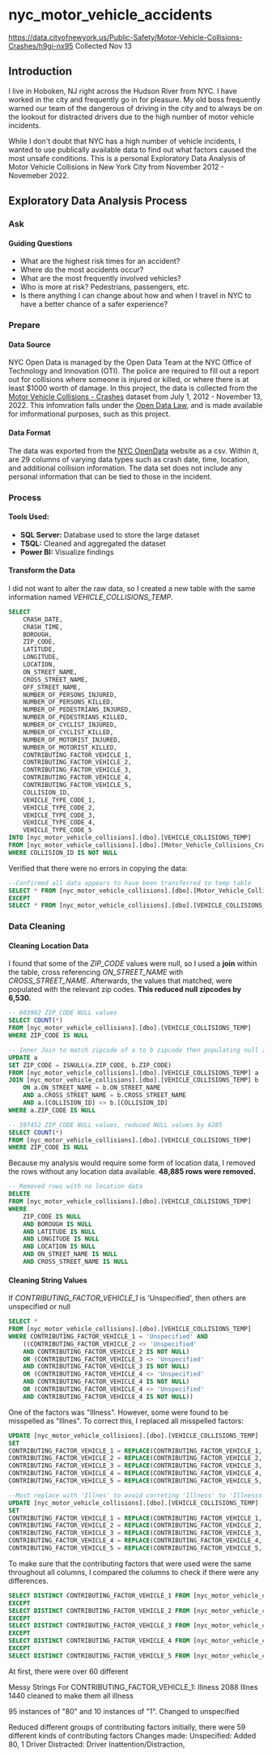 # nyc_motor_vehicle_accidents
https://data.cityofnewyork.us/Public-Safety/Motor-Vehicle-Collisions-Crashes/h9gi-nx95
Collected Nov 13



## **Introduction**
I live in Hoboken, NJ right across the Hudson River from NYC. I have worked in the city and frequently go in for pleasure. My old boss frequently warned our team of the dangerous of driving in the city and to always be on the lookout for distracted drivers due to the high number of motor vehicle incidents.

While I don't doubt that NYC has a high number of vehicle incidents, I wanted to use publically available data to find out what factors caused the most unsafe conditions. This is a personal Exploratory Data Analysis of Motor Vehicle Collisions in  New York City from November 2012 - Novemeber 2022.

## **Exploratory Data Analysis Process**
### **Ask**
#### **Guiding Questions**
- What are the highest risk times for an accident?
- Where do the most accidents occur?
- What are the most frequently involved vehicles?
- Who is more at risk? Pedestrians, passengers, etc.
- Is there anything I can change about how and when I travel in NYC to have a better chance of a safer experience?

### **Prepare**
#### **Data Source**
NYC Open Data is managed by the Open Data Team at the NYC Office of Technology and Innovation (OTI). The police are required to fill out a report out for collisions where someone is injured or killed, or where there is at least $1000 worth of damage. In this project, the data is collected from the [Motor Vehicle Collisions - Crashes](https://data.cityofnewyork.us/Public-Safety/Motor-Vehicle-Collisions-Crashes/h9gi-nx95) dataset from July 1, 2012 - November 13, 2022. This infomration falls under the [Open Data Law](https://opendata.cityofnewyork.us/open-data-law/), and is made available for imformational purposes, such as this project.

#### **Data Format**
The data was exported from the [NYC OpenData](https://data.cityofnewyork.us/Public-Safety/Motor-Vehicle-Collisions-Crashes/h9gi-nx95) website as a csv. Within it, are 29 columns of varying data types such as crash date, time, location, and additional collision information. The data set does not include any personal information that can be tied to those in the incident.

### **Process**
#### **Tools Used:**
 - **SQL Server:** Database used to store the large dataset
 - **TSQL:** Cleaned and aggregated the dataset
 - **Power BI:** Visualize findings

#### **Transform the Data**
I did not want to alter the raw data, so I created a new table with the same information named *VEHICLE_COLLISIONS_TEMP*.

```sql
SELECT 
    CRASH_DATE,
    CRASH_TIME,
    BOROUGH,
    ZIP_CODE,
    LATITUDE,
    LONGITUDE,
    LOCATION,
    ON_STREET_NAME,
    CROSS_STREET_NAME,
    OFF_STREET_NAME,
    NUMBER_OF_PERSONS_INJURED,
    NUMBER_OF_PERSONS_KILLED,
    NUMBER_OF_PEDESTRIANS_INJURED,
    NUMBER_OF_PEDESTRIANS_KILLED,
    NUMBER_OF_CYCLIST_INJURED,
    NUMBER_OF_CYCLIST_KILLED,
    NUMBER_OF_MOTORIST_INJURED,
    NUMBER_OF_MOTORIST_KILLED,
    CONTRIBUTING_FACTOR_VEHICLE_1,
    CONTRIBUTING_FACTOR_VEHICLE_2,
    CONTRIBUTING_FACTOR_VEHICLE_3,
    CONTRIBUTING_FACTOR_VEHICLE_4,
    CONTRIBUTING_FACTOR_VEHICLE_5,
    COLLISION_ID,
    VEHICLE_TYPE_CODE_1,
    VEHICLE_TYPE_CODE_2,
    VEHICLE_TYPE_CODE_3,
    VEHICLE_TYPE_CODE_4,
    VEHICLE_TYPE_CODE_5
INTO [nyc_motor_vehicle_collisions].[dbo].[VEHICLE_COLLISIONS_TEMP]
FROM [nyc_motor_vehicle_collisions].[dbo].[Motor_Vehicle_Collisions_Crashes]
WHERE COLLISION_ID IS NOT NULL
```
Verified that there were no errors in copying the data:
```sql
--Confirmed all data appears to have been transferred to temp table
SELECT * FROM [nyc_motor_vehicle_collisions].[dbo].[Motor_Vehicle_Collisions_Crashes]
EXCEPT
SELECT * FROM [nyc_motor_vehicle_collisions].[dbo].[VEHICLE_COLLISIONS_TEMP]
```
### **Data Cleaning**
#### **Cleaning Location Data**

I found that some of the *ZIP_CODE* values were null, so I used a **join** within the table, cross referencing *ON_STREET_NAME* with *CROSS_STREET_NAME*. Afterwards, the values that matched, were populated with the relevant zip codes. **This reduced null zipcodes by 6,530.**

```sql
-- 603982 ZIP_CODE NULL values
SELECT COUNT(*)
FROM [nyc_motor_vehicle_collisions].[dbo].[VEHICLE_COLLISIONS_TEMP]
WHERE ZIP_CODE IS NULL

-- Inner Join to match zipcode of a to b zipcode then populating null zipcodes
UPDATE a
SET ZIP_CODE = ISNULL(a.ZIP_CODE, b.ZIP_CODE)
FROM [nyc_motor_vehicle_collisions].[dbo].[VEHICLE_COLLISIONS_TEMP] a
JOIN [nyc_motor_vehicle_collisions].[dbo].[VEHICLE_COLLISIONS_TEMP] b
    ON a.ON_STREET_NAME = b.ON_STREET_NAME
    AND a.CROSS_STREET_NAME = b.CROSS_STREET_NAME
    AND a.[COLLISION_ID] <> b.[COLLISION_ID]
WHERE a.ZIP_CODE IS NULL

-- 597452 ZIP_CODE NULL values, reduced NULL values by 6285
SELECT COUNT(*)
FROM [nyc_motor_vehicle_collisions].[dbo].[VEHICLE_COLLISIONS_TEMP]
WHERE ZIP_CODE IS NULL
```
Because my analysis would require some form of location data, I removed the rows without any location data available. **48,885 rows were removed.**

```sql
-- Removed rows with no location data
DELETE 
FROM [nyc_motor_vehicle_collisions].[dbo].[VEHICLE_COLLISIONS_TEMP]
WHERE 
    ZIP_CODE IS NULL 
    AND BOROUGH IS NULL
    AND LATITUDE IS NULL
    AND LONGITUDE IS NULL
    AND LOCATION IS NULL
    AND ON_STREET_NAME IS NULL
    AND CROSS_STREET_NAME IS NULL
```
#### **Cleaning String Values**
If *CONTRIBUTING_FACTOR_VEHICLE_1* is 'Unspecified', then others are unspecified or null
```sql
SELECT *
FROM [nyc_motor_vehicle_collisions].[dbo].[VEHICLE_COLLISIONS_TEMP]
WHERE CONTRIBUTING_FACTOR_VEHICLE_1 = 'Unspecified' AND
    ((CONTRIBUTING_FACTOR_VEHICLE_2 <> 'Unspecified' 
    AND CONTRIBUTING_FACTOR_VEHICLE_2 IS NOT NULL)
    OR (CONTRIBUTING_FACTOR_VEHICLE_3 <> 'Unspecified' 
    AND CONTRIBUTING_FACTOR_VEHICLE_3 IS NOT NULL)
    OR (CONTRIBUTING_FACTOR_VEHICLE_4 <> 'Unspecified' 
    AND CONTRIBUTING_FACTOR_VEHICLE_4 IS NOT NULL)
    OR (CONTRIBUTING_FACTOR_VEHICLE_4 <> 'Unspecified' 
    AND CONTRIBUTING_FACTOR_VEHICLE_4 IS NOT NULL))
```
One of the factors was "Illness". However, some were found to be misspelled as "Illnes". To correct this, I replaced all misspelled factors:
```sql
UPDATE [nyc_motor_vehicle_collisions].[dbo].[VEHICLE_COLLISIONS_TEMP]
SET
CONTRIBUTING_FACTOR_VEHICLE_1 = REPLACE(CONTRIBUTING_FACTOR_VEHICLE_1, 'Illnes', 'Illness'),
CONTRIBUTING_FACTOR_VEHICLE_2 = REPLACE(CONTRIBUTING_FACTOR_VEHICLE_2, 'Illnes', 'Illness'),
CONTRIBUTING_FACTOR_VEHICLE_3 = REPLACE(CONTRIBUTING_FACTOR_VEHICLE_3, 'Illnes', 'Illness'),
CONTRIBUTING_FACTOR_VEHICLE_4 = REPLACE(CONTRIBUTING_FACTOR_VEHICLE_4, 'Illnes', 'Illness'),
CONTRIBUTING_FACTOR_VEHICLE_5 = REPLACE(CONTRIBUTING_FACTOR_VEHICLE_5, 'Illnes', 'Illness')

--Must replace with 'Illnes' to avoid correting 'Illness' to 'Illnesss'
UPDATE [nyc_motor_vehicle_collisions].[dbo].[VEHICLE_COLLISIONS_TEMP]
SET
CONTRIBUTING_FACTOR_VEHICLE_1 = REPLACE(CONTRIBUTING_FACTOR_VEHICLE_1, 'Illnesss', 'Illness'),
CONTRIBUTING_FACTOR_VEHICLE_2 = REPLACE(CONTRIBUTING_FACTOR_VEHICLE_2, 'Illnesss', 'Illness'),
CONTRIBUTING_FACTOR_VEHICLE_3 = REPLACE(CONTRIBUTING_FACTOR_VEHICLE_3, 'Illnesss', 'Illness'),
CONTRIBUTING_FACTOR_VEHICLE_4 = REPLACE(CONTRIBUTING_FACTOR_VEHICLE_4, 'Illnesss', 'Illness'),
CONTRIBUTING_FACTOR_VEHICLE_5 = REPLACE(CONTRIBUTING_FACTOR_VEHICLE_5, 'Illnesss', 'Illness')
```
To make sure that the contributing factors that were used were the same throughout all columns, I compared the columns to check if there were any differences.
```sql
SELECT DISTINCT CONTRIBUTING_FACTOR_VEHICLE_1 FROM [nyc_motor_vehicle_collisions].[dbo].[VEHICLE_COLLISIONS_TEMP]
EXCEPT
SELECT DISTINCT CONTRIBUTING_FACTOR_VEHICLE_2 FROM [nyc_motor_vehicle_collisions].[dbo].[VEHICLE_COLLISIONS_TEMP]
EXCEPT
SELECT DISTINCT CONTRIBUTING_FACTOR_VEHICLE_3 FROM [nyc_motor_vehicle_collisions].[dbo].[VEHICLE_COLLISIONS_TEMP]
EXCEPT
SELECT DISTINCT CONTRIBUTING_FACTOR_VEHICLE_4 FROM [nyc_motor_vehicle_collisions].[dbo].[VEHICLE_COLLISIONS_TEMP]
EXCEPT
SELECT DISTINCT CONTRIBUTING_FACTOR_VEHICLE_5 FROM [nyc_motor_vehicle_collisions].[dbo].[VEHICLE_COLLISIONS_TEMP]
```
At first, there were over 60 different











Messy Strings
For CONTRIBUTING_FACTOR_VEHICLE_1:
Illness	2088
Illnes	1440
cleaned to make them all illness

95 instances of "80" and 10 instances of "1". Changed to unspecified

Reduced different groups of contributing factors
initially, there were 59 different kinds of contributing factors
Changes made:
Unspecified: Added 80, 1
Driver Distracted: Driver Inattention/Distraction, 

